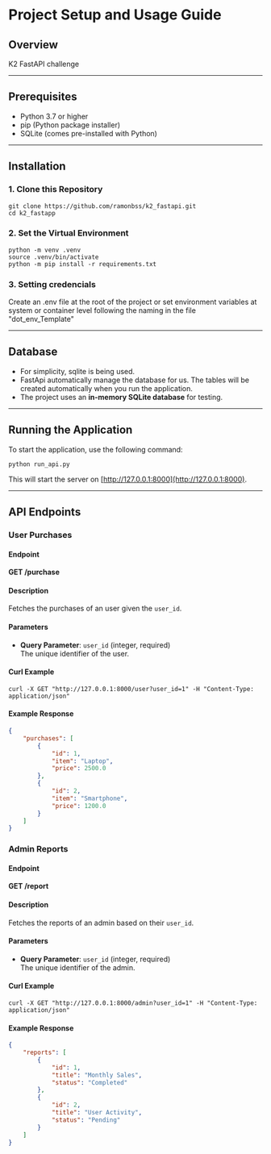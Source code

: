 # Project Setup and Usage Guide

## Overview
K2 FastAPI challenge

---

## Prerequisites
- Python 3.7 or higher
- pip (Python package installer)
- SQLite (comes pre-installed with Python)

---

## Installation

### 1. Clone this Repository
```shell
git clone https://github.com/ramonbss/k2_fastapi.git
cd k2_fastapp
```

### 2. Set the Virtual Environment
```shell
python -m venv .venv
source .venv/bin/activate
python -m pip install -r requirements.txt
```

### 3. Setting credencials
Create an .env file at the root of the project or set environment variables at system or container level following the naming in the file "dot_env_Template"

---

## Database
- For simplicity, sqlite is being used.  
- FastApi automatically manage the database for us. The tables will be created automatically when you run the application.  
- The project uses an **in-memory SQLite database** for testing. 

---

## Running the Application

To start the application, use the following command:
```shell
python run_api.py
```

This will start the server on [http://127.0.0.1:8000](http://127.0.0.1:8000).

---

## API Endpoints

### User Purchases

#### Endpoint
**GET /purchase**

#### Description
Fetches the purchases of an user given the `user_id`.

#### Parameters
- **Query Parameter**: `user_id` (integer, required)  
  The unique identifier of the user.

#### Curl Example
```shell
curl -X GET "http://127.0.0.1:8000/user?user_id=1" -H "Content-Type: application/json"
```

#### Example Response
```json
{
    "purchases": [
        {
            "id": 1,
            "item": "Laptop",
            "price": 2500.0
        },
        {
            "id": 2,
            "item": "Smartphone",
            "price": 1200.0
        }
    ]
}
```

### Admin Reports

#### Endpoint
**GET /report**

#### Description
Fetches the reports of an admin based on their `user_id`.

#### Parameters
- **Query Parameter**: `user_id` (integer, required)  
  The unique identifier of the admin.


#### Curl Example
```shell
curl -X GET "http://127.0.0.1:8000/admin?user_id=1" -H "Content-Type: application/json"
```

#### Example Response
```json
{
    "reports": [
        {
            "id": 1,
            "title": "Monthly Sales",
            "status": "Completed"
        },
        {
            "id": 2,
            "title": "User Activity",
            "status": "Pending"
        }
    ]
}
```


